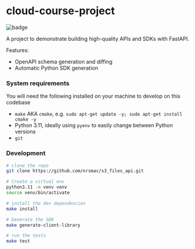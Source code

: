 # cloud-course-project
![badge](https://github.com/nrsmac/cloud-course-project/actions/workflows/build-test-publish.yaml/badge.svg)

A project to demonstrate building high-quality APIs and SDKs with FastAPI.

Features:
- OpenAPI schema generation and diffing
- Automatic Python SDK generation


### System requirements

You will need the following installed on your machine to develop on this codebase

- `make` AKA `cmake`, e.g. `sudo apt-get update -y; sudo apt-get install cmake -y`
- Python 3.11, ideally using `pyenv` to easily change between Python versions
- `git`

### Development

```bash
# clone the repo
git clone https://github.com/nrsmac/s3_files_api.git

# Create a virtual env
python3.11 -m venv venv
source venv/bin/activate

# install the dev dependencies
make install

# Generate the SDK
make generate-client-library

# run the tests
make test
```
